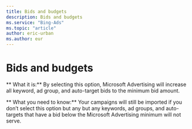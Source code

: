 ```yaml
---
title: Bids and budgets
description: Bids and budgets
ms.service: "Bing-Ads"
ms.topic: "article"
author: eric-urban
ms.author: eur
---
```


# Bids and budgets

**      What it is:**     By selecting this option, Microsoft Advertising will increase all keyword, ad group, and auto-target bids to the minimum bid amount.

**      What you need to know:**     Your campaigns will still be imported if you don’t select this option but any but any keywords, ad groups, and auto-targets that have a bid below the Microsoft Advertising minimum will not serve.


